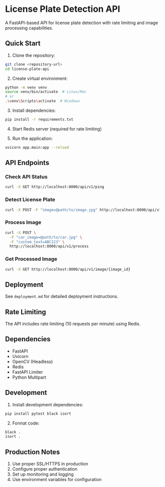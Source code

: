 # License Plate Detection API

A FastAPI-based API for license plate detection with rate limiting and image processing capabilities.

## Quick Start

1. Clone the repository:
```bash
git clone <repository-url>
cd license-plate-api
```

2. Create virtual environment:
```bash
python -m venv venv
source venv/bin/activate  # Linux/Mac
# or
.\venv\Scripts\activate  # Windows
```

3. Install dependencies:
```bash
pip install -r requirements.txt
```

4. Start Redis server (required for rate limiting)

5. Run the application:
```bash
uvicorn app.main:app --reload
```

## API Endpoints

### Check API Status
```bash
curl -X GET http://localhost:8000/api/v1/ping
```

### Detect License Plate
```bash
curl -X POST -F "image=@path/to/image.jpg" http://localhost:8000/api/v1/detect
```

### Process Image
```bash
curl -X POST \
  -F "car_image=@path/to/car.jpg" \
  -F "custom_text=ABC123" \
  http://localhost:8000/api/v1/process
```

### Get Processed Image
```bash
curl -X GET http://localhost:8000/api/v1/image/{image_id}
```

## Deployment

See `deployment.md` for detailed deployment instructions.

## Rate Limiting

The API includes rate limiting (10 requests per minute) using Redis.

## Dependencies

- FastAPI
- Uvicorn
- OpenCV (Headless)
- Redis
- FastAPI Limiter
- Python Multipart

## Development

1. Install development dependencies:
```bash
pip install pytest black isort
```

2. Format code:
```bash
black .
isort .
```

## Production Notes

1. Use proper SSL/HTTPS in production
2. Configure proper authentication
3. Set up monitoring and logging
4. Use environment variables for configuration
